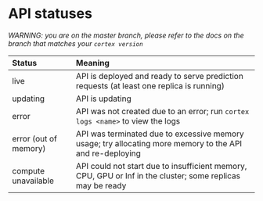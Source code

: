 # API statuses

_WARNING: you are on the master branch, please refer to the docs on the branch that matches your `cortex version`_

| Status                | Meaning |
| :--- | :--- |
| live                  | API is deployed and ready to serve prediction requests (at least one replica is running) |
| updating              | API is updating |
| error                 | API was not created due to an error; run `cortex logs <name>` to view the logs |
| error (out of memory) | API was terminated due to excessive memory usage; try allocating more memory to the API and re-deploying |
| compute unavailable   | API could not start due to insufficient memory, CPU, GPU or Inf in the cluster; some replicas may be ready |
